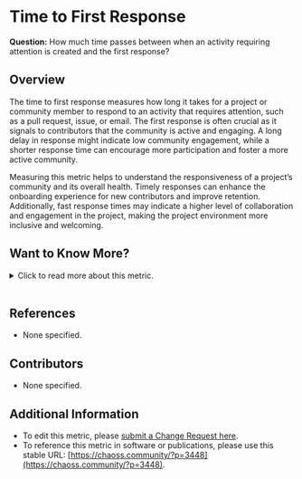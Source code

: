 # Time to First Response

**Question:** How much time passes between when an activity requiring attention is created and the first response?

## Overview
The time to first response measures how long it takes for a project or community member to respond to an activity that requires attention, such as a pull request, issue, or email. The first response is often crucial as it signals to contributors that the community is active and engaging. A long delay in response might indicate low community engagement, while a shorter response time can encourage more participation and foster a more active community.

Measuring this metric helps to understand the responsiveness of a project’s community and its overall health. Timely responses can enhance the onboarding experience for new contributors and improve retention. Additionally, fast response times may indicate a higher level of collaboration and engagement in the project, making the project environment more inclusive and welcoming.

## Want to Know More?

<span markdown="1"><details>
<summary>Click to read more about this metric.</summary>

### Data Collection Strategies

- **Timestamps:** Collect timestamps for when activities (e.g., issues, pull requests, or emails) are created and when the first response is made.
- **Activity Tracking:** Use version control systems (GitHub, GitLab), mailing lists, or forums to capture activity and response times.
- **Exclusion of Automated Responses:** Make sure to exclude responses from bots or other automated systems when measuring genuine community engagement.

### Filters

* Role of responder, e.g., only count maintainer responses
* Automated responses, e.g., only count replies from real people by filtering bots and other automated replies
* Type of Activity, e.g., issues (see metric [Issue Response Time](https://chaoss.community/metric-issue-response-time/), emails, chat, change requests

### Visualizations
Visualizations for the Time to First Response metric may include response time trends for various activity types or community segments.

![GrimoireLab Panel: Efficiency Timing Overview](https://raw.githubusercontent.com/chaoss/wg-metrics-development/main/focus-areas/time/images/time-to-first-response_efficiency-timing-overview.png)
   *Figure 1: Response times for pull requests across different time periods (GrimoireLab)*

---------

![Augur Visualization: Time to First Response Heat Map ](https://raw.githubusercontent.com/chaoss/wg-metrics-development/main/focus-areas/time/images/time-to-first-response_augur-ttc-1.png)
   *Figure 2: Distribution of time-to-first-response for issues in a project (Augur)*

---------

![Augur Visualization: Mean Response Times](https://raw.githubusercontent.com/chaoss/wg-metrics-development/main/focus-areas/time/images/time-to-first-response_augur-ttc-2.png)
   *Figure 3: Timeline showing community engagement levels by response time (Augur)*

</details></span><br>

## References
- None specified.

## Contributors
- None specified.

## Additional Information
- To edit this metric, please [submit a Change Request here](https://github.com/chaoss/wg-metrics-development/blob/main/focus-areas/time/time-to-first-response.md).
- To reference this metric in software or publications, please use this stable URL: [https://chaoss.community/?p=3448](https://chaoss.community/?p=3448).

<!-- # For groupings in the knowledge base
 Context tags: Contributor Engagement, Community Responsiveness, Time Management
 Keyword tags: Response Time, Pull Requests, Issues, Community Activity, Engagement Metrics
 -->
